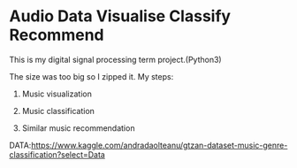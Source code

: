 # Audio Data Visualise Classify Recommend
This is my digital signal processing term project.(Python3)

The size was too big so I zipped it.
My steps:
1) Music visualization

2) Music classification

3) Similar music recommendation

DATA:https://www.kaggle.com/andradaolteanu/gtzan-dataset-music-genre-classification?select=Data
